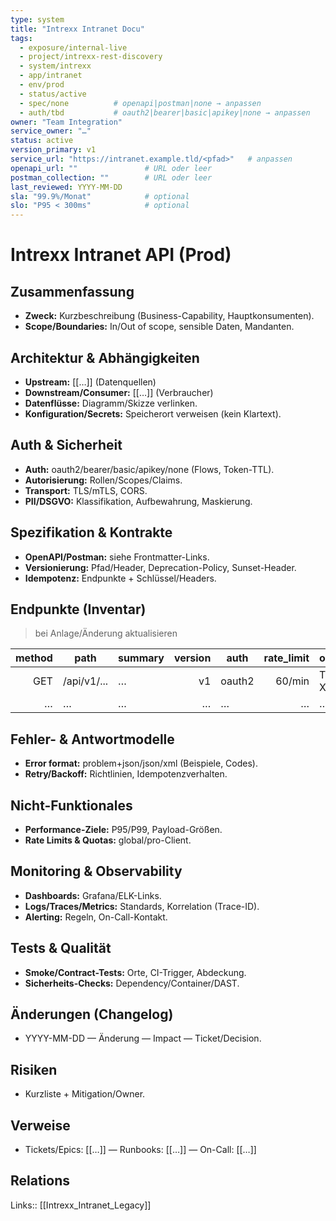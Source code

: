 ```yaml
---
type: system
title: "Intrexx Intranet Docu"
tags:
  - exposure/internal-live
  - project/intrexx-rest-discovery
  - system/intrexx
  - app/intranet
  - env/prod
  - status/active
  - spec/none          # openapi|postman|none → anpassen
  - auth/tbd           # oauth2|bearer|basic|apikey|none → anpassen
owner: "Team Integration"
service_owner: "…"
status: active
version_primary: v1
service_url: "https://intranet.example.tld/<pfad>"   # anpassen
openapi_url: ""               # URL oder leer
postman_collection: ""        # URL oder leer
last_reviewed: YYYY-MM-DD
sla: "99.9%/Monat"            # optional
slo: "P95 < 300ms"            # optional
---
```


# Intrexx Intranet API (Prod)

## Zusammenfassung
- **Zweck:** Kurzbeschreibung (Business-Capability, Hauptkonsumenten).
- **Scope/Boundaries:** In/Out of scope, sensible Daten, Mandanten.

## Architektur & Abhängigkeiten
- **Upstream:** [[…]] (Datenquellen)
- **Downstream/Consumer:** [[…]] (Verbraucher)
- **Datenflüsse:** Diagramm/Skizze verlinken.
- **Konfiguration/Secrets:** Speicherort verweisen (kein Klartext).

## Auth & Sicherheit
- **Auth:** oauth2/bearer/basic/apikey/none (Flows, Token-TTL).
- **Autorisierung:** Rollen/Scopes/Claims.
- **Transport:** TLS/mTLS, CORS.
- **PII/DSGVO:** Klassifikation, Aufbewahrung, Maskierung.

## Spezifikation & Kontrakte
- **OpenAPI/Postman:** siehe Frontmatter-Links.
- **Versionierung:** Pfad/Header, Deprecation-Policy, Sunset-Header.
- **Idempotenz:** Endpunkte + Schlüssel/Headers.

## Endpunkte (Inventar)
> bei Anlage/Änderung aktualisieren

| method | path | summary | version | auth | rate_limit | owner | deprecated | last_tested |
|-------:|------|---------|--------:|------|-----------:|-------|-----------:|-------------|
| GET | /api/v1/... | … | v1 | oauth2 | 60/min | Team X | no | YYYY-MM-DD |
| … | … | … | … | … | … | … | … | … |

## Fehler- & Antwortmodelle
- **Error format:** problem+json/json/xml (Beispiele, Codes).
- **Retry/Backoff:** Richtlinien, Idempotenzverhalten.

## Nicht-Funktionales
- **Performance-Ziele:** P95/P99, Payload-Größen.
- **Rate Limits & Quotas:** global/pro-Client.

## Monitoring & Observability
- **Dashboards:** Grafana/ELK-Links.
- **Logs/Traces/Metrics:** Standards, Korrelation (Trace-ID).
- **Alerting:** Regeln, On-Call-Kontakt.

## Tests & Qualität
- **Smoke/Contract-Tests:** Orte, CI-Trigger, Abdeckung.
- **Sicherheits-Checks:** Dependency/Container/DAST.

## Änderungen (Changelog)
- YYYY-MM-DD — Änderung — Impact — Ticket/Decision.

## Risiken
- Kurzliste + Mitigation/Owner.

## Verweise
- Tickets/Epics: [[…]]  — Runbooks: [[…]] — On-Call: [[…]]

## Relations
Links:: [[Intrexx_Intranet_Legacy]]
